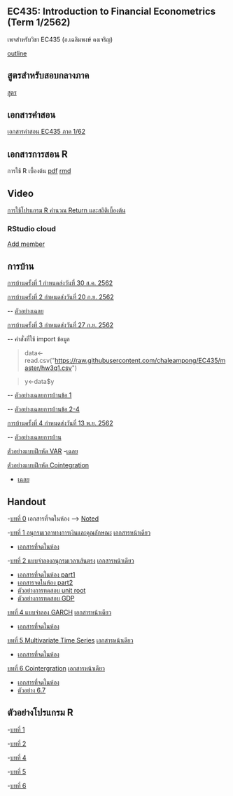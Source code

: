 ## EC435: Introduction to Financial Econometrics (Term 1/2562)
เพจสำหรับวิชา EC435 (อ.เฉลิมพงษ์ คงเจริญ)

[outline](https://github.com/chaleampong/EC435/blob/master/outline_ec435_1_62.pdf)

## สูตรสำหรับสอบกลางภาค

[สูตร](https://github.com/chaleampong/EC435/blob/master/formula_for_mid.pdf)

## เอกสารคำสอน

[เอกสารคำสอน EC435 ภาค 1/62](https://github.com/chaleampong/EC435/blob/master/ec435_lecture_all.pdf)

## เอกสารการสอน R

การใช้ R เบื้องต้น  [pdf](https://github.com/chaleampong/EC435/blob/master/rclass_1_62_note.pdf) [rmd](https://github.com/chaleampong/EC435/blob/master/rclass_1_62.Rmd)

## Video

[การใช้โปรแกรม R คำนวณ Return และสถิติเบี้องต้น](https://youtu.be/aETKLqnSGXg)


### RStudio cloud 

[Add member](https://rstudio.cloud/spaces/22748/join?access_code=BBAn8filr1wkt4X%2BG1h4%2B1i75TEyjSJmQ0XJEugT)




## การบ้าน

[การบ้านครั้งที่ 1 กำหนดส่งวันที่ 30 ส.ค. 2562](https://github.com/chaleampong/EC435/blob/master/ec435_1_2562_hw1.pdf)

[การบ้านครั้งที่ 2 กำหนดส่งวันที่ 20 ก.ย. 2562](https://github.com/chaleampong/EC435/blob/master/HW2_1_62.pdf)

-- [ตัวอย่างเฉลย](https://github.com/chaleampong/EC435/blob/master/EC435_2_2562_hw2_sol.pdf)

[การบ้านครั้งที่ 3 กำหนดส่งวันที่ 27 ก.ย. 2562](https://github.com/chaleampong/EC435/blob/master/ec435_1_2562_hw3.pdf)



-- คำสั่งที่ใช้ import ข้อมูล

> data<-read.csv("https://raw.githubusercontent.com/chaleampong/EC435/master/hw3q1.csv")

> y<-data$y

-- [ตัวอย่างเฉลยการบ้านข้อ 1](https://github.com/chaleampong/EC435/blob/master/hw3q1_sol.pdf) 

-- [ตัวอย่างเฉลยการบ้านข้อ 2-4](https://github.com/chaleampong/EC435/blob/master/ec435_1_2562_hw3_sol_q2_4.pdf)

[การบ้านครั้งที่ 4 กำหนดส่งวันที่ 13 พ.ย. 2562](https://github.com/chaleampong/EC435/blob/master/ec435_1_2562_hw4.pdf)

-- [ตัวอย่างเฉลยการบ้าน](https://github.com/chaleampong/EC435/blob/master/ec435_1_62_hw4_sol.pdf)

[ตัวอย่างแบบฝึกหัด VAR](https://github.com/chaleampong/EC435/blob/master/ec435_2_2560_ps4.pdf)
  -[เฉลย](https://github.com/chaleampong/EC435/blob/master/ec435_2_2560_ps4_sol.pdf)

[ตัวอย่างแบบฝึกหัด Cointegration](https://github.com/chaleampong/EC435/blob/master/ec435_2_2560_ps5_extra.pdf)
  - [เฉลย](https://github.com/chaleampong/EC435/blob/master/ec435_2_2560_ps5_extra_sol.pdf)

## Handout 
-[บทที่ 0](https://github.com/chaleampong/EC435/blob/master/chapter0_slide_1_62_ho.pdf) เอกสารที่จดในห้อง --> [Noted](https://github.com/chaleampong/EC435/blob/master/chapter0_slide_1_62_noted.pdf)

-[บทที่ 1 อนุกรมเวลาทางการเงินและคุณลักษณะ](https://github.com/chaleampong/EC435/blob/master/chapter1_slide_1_62_ho.pdf) [เอกสารหน้าเดียว](https://github.com/chaleampong/EC435/blob/master/chapter1_slide_1_62_ho_1p.pdf)
  - [เอกสารที่จดในห้อง](https://github.com/chaleampong/EC435/blob/master/chapter1_slide_1_62_noted.pdf)

-[บทที่ 2 แบบจำลองอนุกรมเวลาเส้นตรง](https://github.com/chaleampong/EC435/blob/master/chapter2_slide_1_62_ho.pdf) [เอกสารหน้าเดียว](https://github.com/chaleampong/EC435/blob/master/chapter2_slide_1_62_ho_1p.pdf)
  - [เอกสารที่จดในห้อง part1](https://github.com/chaleampong/EC435/blob/master/chapter2_slide_1_62_noted_part1.pdf)
  - [เอกสารจดในห้อง part2](https://github.com/chaleampong/EC435/blob/master/chapter2_slide_1_62_noted_part2.pdf)
  - [ตัวอย่างการทดสอบ unit root](https://github.com/chaleampong/EC435/blob/master/urca_adf_example.pdf)
  - [ตัวอย่างการทดสอบ GDP](https://github.com/chaleampong/EC435/blob/master/gdp_unitroot_example.pdf)
  
[บทที่ 4 แบบจำลอง GARCH](https://github.com/chaleampong/EC435/blob/master/chapter4_slide_1_62_ho.pdf)  [เอกสารหน้าเดียว](https://github.com/chaleampong/EC435/blob/master/chapter4_slide_1_62_1p.pdf)
  - [เอกสารที่จดในห้อง](https://github.com/chaleampong/EC435/blob/master/chapter4_slide_1_62_noted_web.pdf)

[บทที่ 5 Multivariate Time Series](https://github.com/chaleampong/EC435/blob/master/chapter5_slide_1_62_ho.pdf)  [เอกสารหน้าเดียว](https://github.com/chaleampong/EC435/blob/master/chapter5_slide_1_62_1p.pdf)
  - [เอกสารที่จดในห้อง](https://github.com/chaleampong/EC435/blob/master/chapter5_slide_1_62_noted_web.pdf)

[บทที่ 6 Cointergration](https://github.com/chaleampong/EC435/blob/master/chapter6_slide_1_62_ho.pdf)  [เอกสารหน้าเดียว](https://github.com/chaleampong/EC435/blob/master/chapter6_slide_1_62.pdf)
  - [เอกสารที่จดในห้อง](https://github.com/chaleampong/EC435/blob/master/chapter6_slide_1_62_noted_web.pdf)
  - [ตัวอย่าง 6.7](https://github.com/chaleampong/EC435/blob/master/Example6_7.pdf)

## ตัวอย่างโปรแกรม R

-[บทที่ 1](https://github.com/chaleampong/EC435/blob/master/chapter1_example.md)

-[บทที่ 2](https://github.com/chaleampong/EC435/blob/master/chapter2_example.md)

-[บทที่ 4](https://github.com/chaleampong/EC435/blob/master/chapter4_example.md)

-[บทที่ 5](https://github.com/chaleampong/EC435/blob/master/chapter5_example.md)

-[บทที่ 6](https://github.com/chaleampong/EC435/blob/master/chapter6_example.md)
